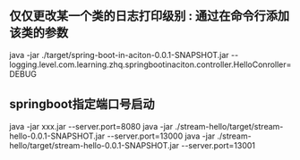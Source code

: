 
## 仅仅更改某一个类的日志打印级别 : 通过在命令行添加该类的参数
java -jar ./target/spring-boot-in-aciton-0.0.1-SNAPSHOT.jar --logging.level.com.learning.zhq.springbootinaciton.controller.HelloConroller=DEBUG

## springboot指定端口号启动
java -jar xxx.jar --server.port=8080
java -jar ./stream-hello/target/stream-hello-0.0.1-SNAPSHOT.jar --server.port=13000
java -jar ./stream-hello/target/stream-hello-0.0.1-SNAPSHOT.jar --server.port=13001

